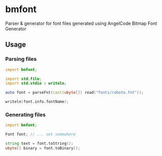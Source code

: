 # bmfont

Parser & generator for font files generated using AngelCode Bitmap Font Generator

## Usage

### Parsing files
```d
import bmfont;

import std.file;
import std.stdio : writeln;

auto font = parseFnt(cast(ubyte[]) read("fonts/roboto.fnt"));

writeln(font.info.fontName);
```

### Generating files
```d
import bmfont;

Font font; // ... set somewhere

string text = font.toString();
ubyte[] binary = font.toBinary();
```